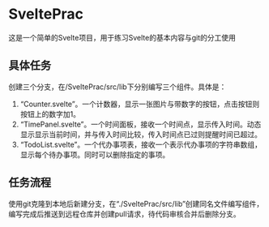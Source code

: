 # SveltePrac
这是一个简单的Svelte项目，用于练习Svelte的基本内容与git的分工使用
## 具体任务
创建三个分支，在/SveltePrac/src/lib下分别编写三个组件。具体是：
1. “Counter.svelte”。一个计数器，显示一张图片与带数字的按钮，点击按钮则按钮上的数字加1。
2. “TimePanel.svelte”。一个时间面板，接收一个时间点，显示传入时间。动态显示显示当前时间，并与传入时间比较，传入时间点已过则提醒时间已超过。
3. “TodoList.svelte”。一个代办事项表，接收一个表示代办事项的字符串数组，显示每个待办事项。同时可以删除指定的事项。
## 任务流程
使用git克隆到本地后新建分支，在“./SveltePrac/src/lib”创建同名文件编写组件，编写完成后推送到远程仓库并创建pull请求，待代码审核合并后删除分支。